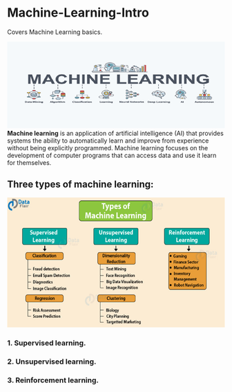 # Machine-Learning-Intro
Covers Machine Learning basics.

<a href="url"><img src="https://github.com/RocqJones/Machine-Learning-Intro/blob/master/imgs/Machine-Learning-image.png" height="200" width="100%" ></a>
**Machine learning** is an application of artificial intelligence (AI) that provides systems the ability to automatically learn and improve from experience without being explicitly programmed. Machine learning focuses on the development of computer programs that can access data and use it learn for themselves.

## Three types of machine learning: 
<a href="url"><img src="https://github.com/RocqJones/Machine-Learning-Intro/blob/master/imgs/Types-of-Machine-Learning-algorithms.jpg" height="300" width="100%" ></a>
### 1. Supervised learning.
### 2. Unsupervised learning.
### 3. Reinforcement learning.
